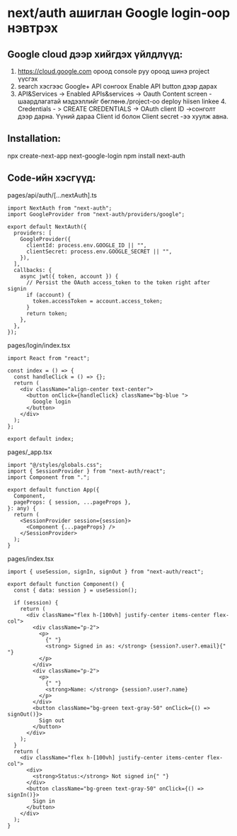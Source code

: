 # next/auth ашиглан Google login-оор нэвтрэх

## Google cloud  дээр хийгдэх үйлдлүүд: 
1. https://cloud.google.com ороод console руу ороод шинэ project үүсгэх
2. search хэсгээс Google+ API сонгоох Enable API button дээр дарах
3. API&Services -> Enabled APIs&services -> Oauth Content screen - шаардлагатай мэдээллийг бөглөнө./project-oo deploy hiisen linkee 4. Credentials - > CREATE CREDENTIALS -> OAuth client ID ->сонголт дээр дарна. Үүний дараа Client id болон Client secret -ээ хуулж авна.

## Installation:

 npx create-next-app next-google-login
 npm install next-auth


## Code-ийн хэсгүүд:

pages/api/auth/[...nextAuth].ts

```
import NextAuth from "next-auth";
import GoogleProvider from "next-auth/providers/google";

export default NextAuth({
  providers: [
    GoogleProvider({
      clientId: process.env.GOOGLE_ID || "",
      clientSecret: process.env.GOOGLE_SECRET || "",
    }),
  ],
  callbacks: {
    async jwt({ token, account }) {
      // Persist the OAuth access_token to the token right after signin
      if (account) {
        token.accessToken = account.access_token;
      }
      return token;
    },
  },
});

```


pages/login/index.tsx
```
import React from "react";

const index = () => {
  const handleClick = () => {};
  return (
    <div className="align-center text-center">
      <button onClick={handleClick} className="bg-blue ">
        Google login
      </button>
    </div>
  );
};

export default index;
```

pages/_app.tsx

```
import "@/styles/globals.css";
import { SessionProvider } from "next-auth/react";
import Component from ".";

export default function App({
  Component,
  pageProps: { session, ...pageProps },
}: any) {
  return (
    <SessionProvider session={session}>
      <Component {...pageProps} />
    </SessionProvider>
  );
}
```


pages/index.tsx

```
import { useSession, signIn, signOut } from "next-auth/react";

export default function Component() {
  const { data: session } = useSession();

  if (session) {
    return (
      <div className="flex h-[100vh] justify-center items-center flex-col">
        <div className="p-2">
          <p>
            {" "}
            <strong> Signed in as: </strong> {session?.user?.email}{" "}
          </p>
        </div>
        <div className="p-2">
          <p>
            {" "}
            <strong>Name: </strong> {session?.user?.name}
          </p>
        </div>
        <button className="bg-green text-gray-50" onClick={() => signOut()}>
          Sign out
        </button>
      </div>
    );
  }
  return (
    <div className="flex h-[100vh] justify-center items-center flex-col">
      <div>
        <strong>Status:</strong> Not signed in{" "}
      </div>
      <button className="bg-green text-gray-50" onClick={() => signIn()}>
        Sign in
      </button>
    </div>
  );
}
```









